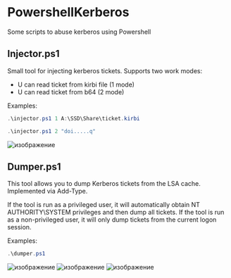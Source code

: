 # PowershellKerberos
Some scripts to abuse kerberos using Powershell

## Injector.ps1
Small tool for injecting kerberos tickets. Supports two work modes:
- U can read ticket from kirbi file (1 mode)
- U can read ticket from b64 (2 mode)

Examples:
```powershell
.\injector.ps1 1 A:\SSD\Share\ticket.kirbi

.\injector.ps1 2 "doi.....q"
```
![изображение](https://user-images.githubusercontent.com/92790655/233820720-87d96963-d416-477e-a7ce-68988bc6295d.png)

## Dumper.ps1
This tool allows you to dump Kerberos tickets from the LSA cache. Implemented via Add-Type.

If the tool is run as a privileged user, it will automatically obtain NT AUTHORITY\SYSTEM privileges and then dump all tickets. If the tool is run as a non-privileged user, it will only dump tickets from the current logon session.

Examples:
```powershell
.\dumper.ps1
```
![изображение](https://github.com/MzHmO/PowershellKerberos/assets/92790655/d140e573-f220-424a-bf2d-857a65df044f)
![изображение](https://github.com/MzHmO/PowershellKerberos/assets/92790655/93c7c694-0920-4811-955f-9b9e2617a10a)
![изображение](https://github.com/MzHmO/PowershellKerberos/assets/92790655/0c1cf1fa-2262-44b9-a7a4-05fc820df5ef)
